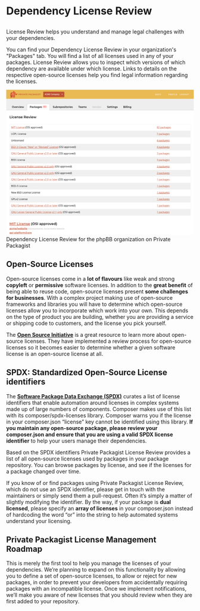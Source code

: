 # Dependency License Review
## 

License Review helps you understand and manage legal challenges with your dependencies.

You can find your Dependency License Review in your organization's "Packages" tab. You will find a list of all licenses used in any of your packages. License Review allows you to inspect which versions of which dependency are available under which license. Links to details on the respective open-source licenses help you find legal information regarding the licenses.

![License Review](/Resources/public/img/docs/features/License-Review-20200723.png#no-spacing)
Dependency License Review for the phpBB organization on Private Packagist

## Open-Source Licenses
Open-source licenses come in a **lot of flavours** like weak and strong **copyleft** or **permissive** software licenses. In addition to the **great benefit** of being able to reuse code, open-source licenses present **some challenges for businesses**. With a complex project making use of open-source frameworks and libraries you will have to determine which open-source licenses allow you to incorporate which work into your own. This depends on the type of product you are building, whether you are providing a service or shipping code to customers, and the license you pick yourself.
            
The **[Open Source Initiative](https://opensource.org)** is a great resource to learn more about open-source licenses. They have implemented a review process for open-source licenses so it becomes easier to determine whether a given software license is an open-source license at all.

## SPDX: Standardized Open-Source License identifiers
The **[Software Package Data Exchange (SPDX)](https://spdx.org)** curates a list of license identifiers that enable automation around licenses in complex systems made up of large numbers of components. Composer makes use of this list with its composer/spdx-licenses library. Composer warns you if the license in your composer.json “license” key cannot be identified using this library. **If you maintain any open-source package, please review your composer.json and ensure that you are using a valid SPDX license identifier** to help your users manage their dependencies.

Based on the SPDX identifiers Private Packagist License Review provides a list of all open-source licenses used by packages in your package repository. You can browse packages by license, and see if the licenses for a package changed over time.

If you know of or find packages using Private Packagist License Review, which do not use an SPDX identifier, please get in touch with the maintainers or simply send them a pull-request. Often it’s simply a matter of slightly modifying the identifier. By the way, if your package is **dual licensed**, please specify an **array of licenses** in your composer.json instead of hardcoding the word “or” into the string to help automated systems understand your licensing.
            
## Private Packagist License Management Roadmap
This is merely the first tool to help you manage the licenses of your dependencies. We’re planning to expand on this functionality by allowing you to define a set of open-source licenses, to allow or reject for new packages, in order to prevent your developers from accidentally requiring packages with an incompatible license. Once we implement notifications, we’ll make you aware of new licenses that you should review when they are first added to your repository.
